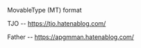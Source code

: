 MovableType (MT) format

TJO -- https://tjo.hatenablog.com/

Father -- https://apgmman.hatenablog.com/
